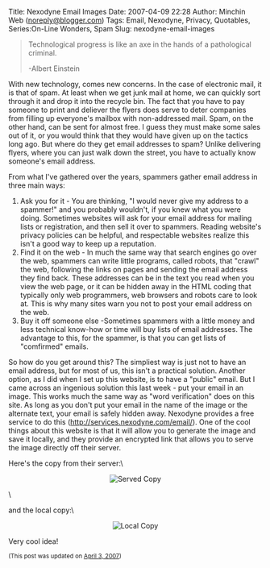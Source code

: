 Title: Nexodyne Email Images
Date: 2007-04-09 22:28
Author: Minchin Web (noreply@blogger.com)
Tags: Email, Nexodyne, Privacy, Quotables, Series:On-Line Wonders, Spam
Slug: nexodyne-email-images

> Technological progress is like an axe in the hands of a pathological
> criminal.
> </p>
> <p>
> -Albert Einstein

</p>
</p>
With new technology, comes new concerns. In the case of electronic mail,
it is that of spam. At least when we get junk mail at home, we can
quickly sort through it and drop it into the recycle bin. The fact that
you have to pay someone to print and deliever the flyers does serve to
deter companies from filling up everyone's mailbox with non-addressed
mail. Spam, on the other hand, can be sent for almost free. I guess they
must make some sales out of it, or you would think that they would have
given up on the tactics long ago. But where do they get email addresses
to spam? Unlike delivering flyers, where you can just walk down the
street, you have to actually know someone's email address.

</p>
From what I've gathered over the years, spammers gather email address in
three main ways:

1.  Ask you for it - You are thinking, "I would never give my address to
    a spammer!" and you probably wouldn't, if you knew what you were
    doing. Sometimes websites will ask for your email address for
    mailing lists or registration, and then sell it over to spammers.
    Reading website's privacy policies can be helpful, and respectable
    websites realize this isn't a good way to keep up a reputation.
2.  Find it on the web - In much the same way that search engines go
    over the web, spammers can write little programs, called robots,
    that "crawl" the web, following the links on pages and sending the
    email address they find back. These addresses can be in the text you
    read when you view the web page, or it can be hidden away in the
    HTML coding that typically only web programmers, web browsers and
    robots care to look at. This is why many sites warn you not to post
    your email address on the web.
3.  Buy it off someone else -Sometimes spammers with a little money and
    less technical know-how or time will buy lists of email addresses.
    The advantage to this, for the spammer, is that you can get lists of
    "comfirmed" emails.
    </p>
    <p>

So how do you get around this? The simpliest way is just not to have an
email address, but for most of us, this isn't a practical solution.
Another option, as I did when I set up this website, is to have a
"public" email. But I came across an ingenious solution this last week -
put your email in an image. This works much the same way as "word
verification" does on this site. As long as you don't put your email in
the name of the image or the alternate text, your email is safely hidden
away. Nexodyne provides a free service to do this
(<http://services.nexodyne.com/email/>). One of the cool things about
this website is that it will allow you to generate the image and save it
locally, and they provide an encrypted link that allows you to serve the
image directly off their server.

</p>
</p>
Here's the copy from their server:\

<div style="text-align: center;">

![Served
Copy](http://services.nexodyne.com/email/icon/W16xUebD%2B5ICdw%3D%3D/MZ.X8AU%3D/R01haWw%3D/0/image.png)

</div>

\

</p>
and the local copy:\

<div style="text-align: center;">

![Local Copy](http://photos1.blogger.com/blogger/3717/2829/200/mail.png)
</p>
<p>

</div>

</p>
</p>
Very cool idea!

<small>(This post was updated on [April 3,
2007](http://minchinweb.blogspot.com/2007/04/gmail-image.html))</small>

</p>

